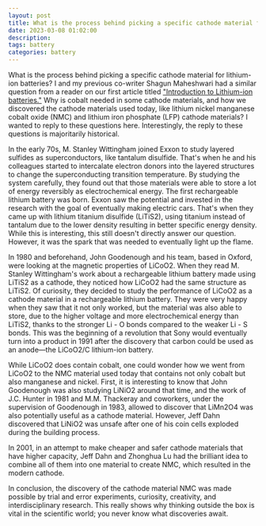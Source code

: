 ```yaml
---
layout: post
title: What is the process behind picking a specific cathode material for lithium-ion batteries?
date: 2023-03-08 01:02:00
description:
tags: battery
categories: battery
---
```


What is the process behind picking a specific cathode material for lithium-ion batteries? I and my previous co-writer Shagun Maheshwari had a similar question from a reader on our first article titled <a href="https://robygauthier.github.io/science_communication/">"Introduction to Lithium-ion batteries."</a> Why is cobalt needed in some cathode materials, and how we discovered the cathode materials used today, like lithium nickel manganese cobalt oxide (NMC) and lithium iron phosphate (LFP) cathode materials? I wanted to reply to these questions here. Interestingly, the reply to these questions is majoritarily historical.

In the early 70s, M. Stanley Wittingham joined Exxon to study layered sulfides as superconductors, like tantalum disulfide. That's when he and his colleagues started to intercalate electron donors into the layered structures to change the superconducting transition temperature. By studying the system carefully, they found out that those materials were able to store a lot of energy reversibly as electrochemical energy. The first rechargeable lithium battery was born. Exxon saw the potential and invested in the research with the goal of eventually making electric cars. That's when they came up with lithium titanium disulfide (LiTiS2), using titanium instead of tantalum due to the lower density resulting in better specific energy density. While this is interesting, this still doesn't directly answer our question. However, it was the spark that was needed to eventually light up the flame.

In 1980 and beforehand, John Goodenough and his team, based in Oxford, were looking at the magnetic properties of LiCoO2. When they read M. Stanley Wittingham's work about a rechargeable lithium battery made using LiTiS2 as a cathode, they noticed how LiCoO2 had the same structure as LiTiS2. Of curiosity, they decided to study the performance of LiCoO2 as a cathode material in a rechargeable lithium battery. They were very happy when they saw that it not only worked, but the material was also able to store, due to the higher voltage and more electrochemical energy than LiTiS2, thanks to the stronger Li - O bonds compared to the weaker Li - S bonds. This was the beginning of a revolution that Sony would eventually turn into a product in 1991 after the discovery that carbon could be used as an anode—the LiCoO2/C lithium-ion battery.

While LiCoO2 does contain cobalt, one could wonder how we went from LiCoO2 to the NMC material used today that contains not only cobalt but also manganese and nickel. First, it is interesting to know that John Goodenough was also studying LiNiO2 around that time, and the work of J.C. Hunter in 1981 and M.M. Thackeray and coworkers, under the supervision of Goodenough in 1983, allowed to discover that LiMn2O4 was also potentially useful as a cathode material. However, Jeff Dahn discovered that LiNiO2 was unsafe after one of his coin cells exploded during the building process.

In 2001, in an attempt to make cheaper and safer cathode materials that have higher capacity, Jeff Dahn and Zhonghua Lu had the brilliant idea to combine all of them into one material to create NMC, which resulted in the modern cathode.

In conclusion, the discovery of the cathode material NMC was made possible by trial and error experiments, curiosity, creativity, and interdisciplinary research. This really shows why thinking outside the box is vital in the scientific world; you never know what discoveries await.